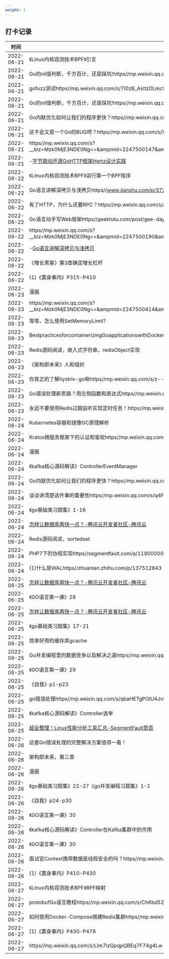 ```yaml
---
weight: 1
---
```


## 打卡记录

| 时间  |  内容  |
 | ---- | ---- | 
| 2022-06-21 |《Linux内核观测技术BPF》引言| 
| 2022-06-21 |Go的nil值判断，千方百计，还是踩坑!https//mp.weixin.qq.com/s/BwqHMhc2WtAY_R-UffNQ4w| 
| 2022-06-21 |gofuzz测试https//mp.weixin.qq.com/s/7I0zB_AsltzDLmc9ew48Bg| 
| 2022-06-21 |Go的nil值判断，千方百计，还是踩坑!https//mp.weixin.qq.com/s/BwqHMhc2WtAY_R-UffNQ4w| 
| 2022-06-21 |Go内联优化如何让我们的程序更快？https//mp.weixin.qq.com/s/fKxITKsBct9GLRYk4HLdKA| 
| 2022-06-21 |这不会又是一个Go的BUG吧？https//mp.weixin.qq.com/s/XuTUD20oUFEM5KoSCuWNfA| 
| 2022-06-21 |https//mp.weixin.qq.com/s?__biz=Mzk0MjE3NDE0Ng==&ampmid=2247500147&ampidx=1&ampsn=409f5ed34ae3822e40a6b443207d40c5&ampchksm=c2c5bbdef5b232c85c9bf655116eb1551c0bd1317fbbbcf6c68a8ed94fcadeeedcbfae1dd939&ampscene=178&ampcur_album_id=2123743679373688834#rd| 
| 2022-06-21 |-[字节跳动开源GoHTTP框架Hertz设计实践](https//mp.weixin.qq.com/s/1rBn8yAT0FvgmcuxnSdTPg)| 
| 2022-06-22 |《Linux内核观测技术BPF》运行第一个BPF程序| 
| 2022-06-22 |Go语言讲解深拷贝与浅拷贝https//www.jianshu.com/p/372218aff8ef| 
| 2022-06-22 |有了HTTP，为什么还要RPC？https//mp.weixin.qq.com/s/Ag48hZLEtGHxXu2a9AASFg| 
| 2022-06-22 |Go语言动手写Web框架https//geektutu.com/post/gee-day2.html| 
| 2022-06-22 |https//mp.weixin.qq.com/s?__biz=Mzk0MjE3NDE0Ng==&ampmid=2247500190&ampidx=1&ampsn=b0bebe846b55f7e29fc009e1b6587214&ampchksm=c2c5bb33f5b23225845ab699d1b8fcee39a04ca98a48ebf0e2c22584b638fa0b0839d1212485&ampscene=178&ampcur_album_id=2123743679373688834#rd| 
| 2022-06-22 |-[Go语言讲解深拷贝与浅拷贝](https//www.jianshu.com/p/372218aff8ef)| 
| 2022-06-22 |《增长黑客》第3章确定增长杠杆| 
| 2022-06-22 |(1)《置身事内》P315-P410| 
| 2022-06-23 |漫画|CodeReview快把我逼疯了！https//mp.weixin.qq.com/s/AM-8-bQt5sOkDO1uqk3OwA| 
| 2022-06-23 |https//mp.weixin.qq.com/s?__biz=Mzk0MjE3NDE0Ng==&ampmid=2247500414&ampidx=1&ampsn=f3e77f90848dbfa0b82a220590e56e45&ampchksm=c2c5b8d3f5b231c5c2e0dc3a722ae1d2bf9690eb98daa85b9083e41fb0eb1592bcac4ff713b9&ampscene=178&ampcur_album_id=2123743679373688834#rd| 
| 2022-06-23 |等等，怎么使用SetMemoryLimit?| 
| 2022-06-23 |BestpracticesforcontainerizingGoapplicationswithDockerhttps//snyk.io/blog/containerizing-go-applications-with-docker/| 
| 2022-06-23 |Redis源码阅读，嵌入式字符串，redisObject实现| 
| 2022-06-23 |《架构即未来》人和组织| 
| 2022-06-23 |你真正的了解hystrix-go嘛https//mp.weixin.qq.com/s/z--3FOvpEDbJPgxN6VsEPQ| 
| 2022-06-23 |Go错误处理新思路？用左侧函数和表达式https//mp.weixin.qq.com/s/ZXCBkIPnUu1Xhb7PE0U05w| 
| 2022-06-23 |永远不要使用Redis过期监听实现定时任务！https//mp.weixin.qq.com/s/NO0qwLMLperpxMKD8gCG3g| 
| 2022-06-24 |Kubernetes容器和镜像GC原理解析| 
| 2022-06-24 |Kratos微服务框架下的认证和鉴权https//mp.weixin.qq.com/s/hXYUwZVIKAPZayyPbJCMaw| 
| 2022-06-24 |漫画|CodeReview快把我逼疯了！https//mp.weixin.qq.com/s/AM-8-bQt5sOkDO1uqk3OwA| 
| 2022-06-24 |《kafka核心源码解读》ControllerEventManager| 
| 2022-06-24 |Go内联优化如何让我们的程序更快？https//mp.weixin.qq.com/s/fKxITKsBct9GLRYk4HLdKA| 
| 2022-06-24 |谈谈讲清楚这件事的重要性https//mp.weixin.qq.com/s/q4FCXhYDfbDS11g1ZJ_l7w| 
| 2022-06-24 |《go基础类习题集》1-16| 
| 2022-06-24 |[怎样让数据库再快一点？-腾讯云开发者社区-腾讯云](https//cloud.tencent.com/developer/article/1709570?from=article.detail.1442273)| 
| 2022-06-24 |Redis源码阅读，sortedset| 
| 2022-06-24 |PHP7下的协程实现https//segmentfault.com/a/1190000012457145| 
| 2022-06-24 |(1)什么是WALhttps//zhuanlan.zhihu.com/p/137512843| 
| 2022-06-25 |[怎样让数据库再快一点？-腾讯云开发者社区-腾讯云](https//cloud.tencent.com/developer/article/1709570?from=article.detail.1442273)| 
| 2022-06-25 |《GO语言第一课》28| 
| 2022-06-25 |[怎样让数据库再快一点？-腾讯云开发者社区-腾讯云](https//cloud.tencent.com/developer/article/1709570?from=article.detail.1442273)| 
| 2022-06-25 |《go基础类习题集》17-21| 
| 2022-06-25 |简单好用的缓存库gcache| 
| 2022-06-25 |Go并发编程里的数据竞争以及解决之道https//mp.weixin.qq.com/s/zHuRrszSJlQicgsm1wG7fQ| 
| 2022-06-25 |《GO语言第一课》29| 
| 2022-06-25 |《自我》p1-p23| 
| 2022-06-25 |go错误处理https//mp.weixin.qq.com/s/qbaHETgPOlU4JvMuihQY3Q| 
| 2022-06-25 |《kafka核心源码解读》Controller选举| 
| 2022-06-25 |[超全整理！Linux性能分析工具汇总-SegmentFault思否](https//segmentfault.com/a/1190000039686348)| 
| 2022-06-26 |这套Go错误处理的完整解决方案值得一看！| 
| 2022-06-26 |架构即未来，第三章| 
| 2022-06-26 |漫画|CodeReview快把我逼疯了！https//mp.weixin.qq.com/s/AM-8-bQt5sOkDO1uqk3OwA| 
| 2022-06-26 |《go基础类习题集》22-27《go并发编程习题集》1-1| 
| 2022-06-26 |《自我》p24-p30| 
| 2022-06-26 |《GO语言第一课》30| 
| 2022-06-26 |《kafka核心源码解读》Controller在Kafka集群中的作用| 
| 2022-06-26 |《GO语言第一课》30| 
| 2022-06-26 |面试官Context携带数据是线程安全的吗？https//mp.weixin.qq.com/s/S2_kMa3CIlZP__pcXB2gmg| 
| 2022-06-26 |(1)《置身事内》P410-P430| 
| 2022-06-27 |《Linux内核观测技术BPF》BPF映射| 
| 2022-06-27 |protobufGo语言教程https//mp.weixin.qq.com/s/Ch6bd52EPXzv7r9n4nacog| 
| 2022-06-27 |如何使用Docker-Compose搭建Redis集群https//mp.weixin.qq.com/s/jv9fnEmATqr4kR5frPuTLg| 
| 2022-06-27 |(1)《置身事内》P430-P478| 
| 2022-06-27 |https//mp.weixin.qq.com/s/LIm7izQpqpQBEq7F74g4Lw| 
